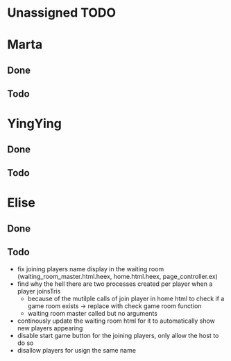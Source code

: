# Unassigned TODO

# Marta
## Done
## Todo

# YingYing
## Done
## Todo

# Elise
## Done
## Todo
- fix joining players name display in the waiting room (waiting_room_master.html.heex, home.html.heex, page_controller.ex)
- find why the hell there are two processes created per player when a player joinsTris
    - because of the mutilple calls of join player in home html to check if a game room exists -> replace with check game room function
    - waiting room master called but no arguments
- continously update the waiting room html for it to automatically show new players appearing
- disable start game button for the joining players, only allow the host to do so
- disallow players for usign the same name
